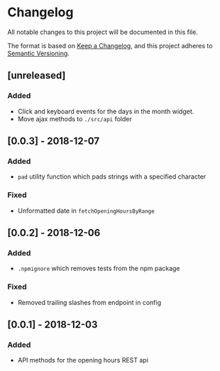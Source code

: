 # Changelog
All notable changes to this project will be documented in this file.

The format is based on [Keep a Changelog](https://keepachangelog.com/en/1.0.0/),
and this project adheres to [Semantic Versioning](https://semver.org/spec/v2.0.0.html).

## [unreleased]
### Added
- Click and keyboard events for the days in the month widget.
- Move ajax methods to `./src/api` folder

## [0.0.3] - 2018-12-07
### Added
- `pad` utility function which pads strings with a specified character

### Fixed 
- Unformatted date in `fetchOpeningHoursByRange`

## [0.0.2] - 2018-12-06
### Added
- `.npmignore` which removes tests from the npm package

### Fixed
- Removed trailing slashes from endpoint in config

## [0.0.1] - 2018-12-03
### Added
- API methods for the opening hours REST api
